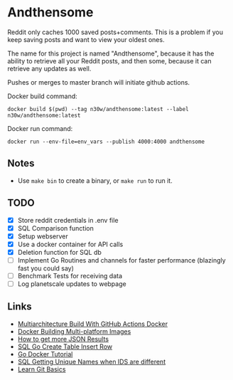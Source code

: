 # Andthensome

Reddit only caches 1000 saved posts+comments. This is a problem if you keep saving posts and want to view your oldest ones.

The name for this project is named "Andthensome", because it has the ability to retrieve all your Reddit posts, and then some, because it can retrieve any updates as well.

Pushes or merges to master branch will initiate github actions.

Docker build command:

```docker build $(pwd) --tag n30w/andthensome:latest --label n30w/andthensome:latest```

Docker run command:

```docker run --env-file=env_vars --publish 4000:4000 andthensome```

## Notes

- Use ```make bin``` to create a binary, or ```make run``` to run it.

## TODO

- [x] Store reddit credentials in .env file
- [x] SQL Comparison function
- [x] Setup webserver
- [x] Use a docker container for API calls
- [x] Deletion function for SQL db
- [ ] Implement Go Routines and channels for faster performance (blazingly fast you could say)
- [ ] Benchmark Tests for receiving data
- [ ] Log planetscale updates to webpage

## Links

- [Multiarchitecture Build With GitHub Actions Docker](https://dev.to/cloudx/multi-arch-docker-images-the-easy-way-with-github-actions-4k54)
- [Docker Building Multi-platform Images](https://docs.docker.com/build/building/multi-platform/)
- [How to get more JSON Results](https://old.reddit.com/r/redditdev/comments/d7egb/how_to_get_more_json_results_i_get_only_30/)
- [SQL Go Create Table Insert Row](https://golangbot.com/mysql-create-table-insert-row/)
- [Go Docker Tutorial](https://tutorialedge.net/golang/go-docker-tutorial/)
- [SQL Getting Unique Names when IDS are different](https://dba.stackexchange.com/questions/19511/getting-unique-names-when-the-ids-are-different-distinct)
- [Learn Git Basics](https://nulab.com/learn/software-development/git-tutorial/git-basics/#undoing-changes)

